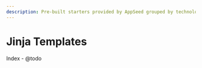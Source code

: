 ```yaml
---
description: Pre-built starters provided by AppSeed grouped by technologies.
---
```


# Jinja Templates

Index - @todo

